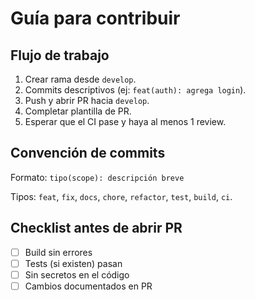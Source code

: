 # Guía para contribuir

## Flujo de trabajo

1. Crear rama desde `develop`.
2. Commits descriptivos (ej: `feat(auth): agrega login`).
3. Push y abrir PR hacia `develop`.
4. Completar plantilla de PR.
5. Esperar que el CI pase y haya al menos 1 review.

## Convención de commits

Formato: `tipo(scope): descripción breve`

Tipos: `feat`, `fix`, `docs`, `chore`, `refactor`, `test`, `build`, `ci`.

## Checklist antes de abrir PR

- [ ] Build sin errores
- [ ] Tests (si existen) pasan
- [ ] Sin secretos en el código
- [ ] Cambios documentados en PR
